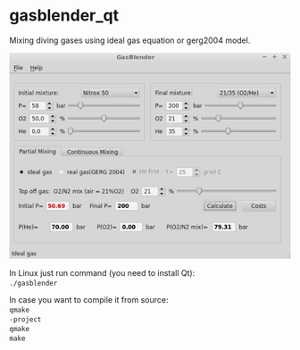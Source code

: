 # gasblender_qt
Mixing diving gases using ideal gas equation or gerg2004 model. <br>

<img src="/images/gasblender.jpg" alt="screenshot">

In Linux just run command (you need to install Qt):
<code> ./gasblender </code>

In case you want to compile it from source:<br>
<code>qmake -project</code><br>
<code>qmake </code><br>
<code>make</code>
